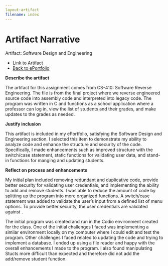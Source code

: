 ```yaml
---
layout:artifact
filename: index
---
```


# Artifact Narrative

Artifact: Software Design and Engineering

* [Link to Artifact](https://github.com/johnsatterfield/StudentGradeSystem/tree/master/App)
* [Back to ePortfolio](https://johnsatterfield.github.io/)

**Describe the artifact**

The artifact for this assignment comes from CS-410: Software Reverse Engineering. The file is from the final project where we reverse engineered source code into assembly code and interpreted into legacy code. The program was written in C and functions as a school application where a professor can log in, view the list of students and their grades, and make updates to the grades as needed.

**Justify inclusion**

This artifact is included in my ePortfolio, satisfying the Software Design and Engineering section. I selected this item to demonstrate my ability to analyze code and enhance the structure and security of the code. Specifically, I made enhancements such as improved structure with the switch/case statement, static functions for validating user data, and stand-in functions for manging and updating students.

**Reflect on process and enhancements**

My initial plan included removing redundant and duplicative code, provide better security for validating user credentials, and implementing the ability to add and remove students. I was able to reduce the amount of code by splitting up the program into more organized functions. A switch/case statement was added to validate the user’s input from a defined list of menu options. To provide better security, the user credentials are validated against .

The initial program was created and run in the Codio environment created for the class. One of the initial challenges I faced was implementing a similar environment locally on my computer where I could edit and test the program. Other challenges I faced related to updating the code and trying to implement a database. I ended up using a file reader and happy with the overall enhancements I made to the program. I also found manipulating Stucts more difficult than expected and therefore did not add the add/remove student function.
